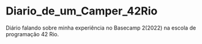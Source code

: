 # Diario_de_um_Camper_42Rio
Diário falando sobre minha experiência no Basecamp 2(2022) na escola de programação 42 Rio.
